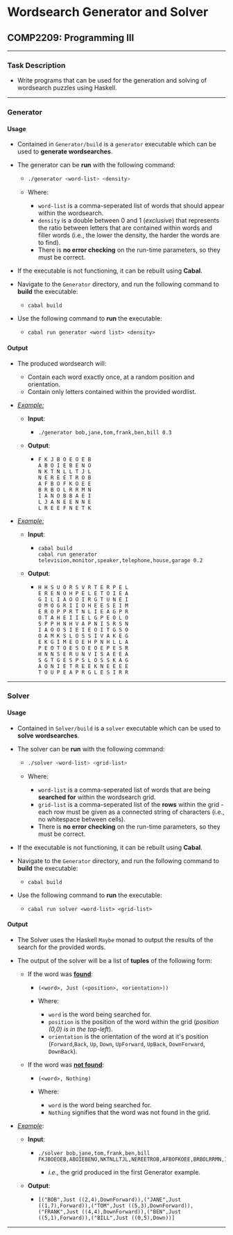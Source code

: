 # Wordsearch Generator and Solver
## COMP2209: Programming III
---

### Task Description
- Write programs that can be used for the generation and solving of wordsearch puzzles using Haskell.

---

### Generator

#### Usage

- Contained in `Generator/build` is a `generator` executable which can be used to **generate wordsearches**.

- The generator can be **run** with the following command:

  - ```bash
    ./generator <word-list> <density>
    ```

  - Where:

    - `word-list` is a comma-seperated list of words that should appear within the wordsearch.
    - `density` is a double between 0 and 1 (*exclusive*) that represents the ratio between letters that are contained within words and filler words (i.e., the lower the density, the harder the words are to find).
    - There is **no error checking** on the run-time parameters, so they must be correct.

- If the executable is not functioning, it can be rebuilt using **Cabal**. 

- Navigate to the `Generator` directory, and run the following command to **build** the executable:

  - ```
    cabal build
    ```

- Use the following command to **run** the executable:

  - ```
    cabal run generator <word list> <density>
    ```

#### Output

- The produced wordsearch will:
  - Contain each word exactly once, at a random position and orientation.
  - Contain only letters contained within the provided wordlist.

- <u>*Example:*</u>

  - **Input**:

    - ```
      ./generator bob,jane,tom,frank,ben,bill 0.3
      ```

  - **Output**:

    - ```
      F K J B O E O E B 
      A B O I E B E N O 
      N K T N L L T J L 
      N E R E E T R O B 
      A F B O F K O E E 
      B R B O L R R M N 
      I A N O B B A E I 
      L J A N E E N N E 
      L R E E F N E T K 
      ```

- <u>*Example:*</u>

  - **Input**:

    - ```
      cabal build 
      cabal run generator television,monitor,speaker,telephone,house,garage 0.2
      ```

  - **Output**:

    - ```
      H H S U O R S V R T E R P E L 
      E R E N O H P E L E T O I E A 
      G I L I A O O I R G T U N E I 
      O M O G R I I O H E E S E I M 
      E R O P P R T N L I E A G P R 
      O T A H E I I E L G P E O L O 
      S P P H N H V A P N I S R S N 
      I A O O S I E I E O I T G S O 
      O A M K S L O S S I V A K E G 
      E K G I M E O E H P N H L L A 
      P E O T O E S O E O E P E S R 
      H N N S E R U N V I S A E E A 
      S G T G E S P S L O S S K A G 
      A O N I E T R E E K N E E E E 
      T O U P E A P R G L E S I R R
      ```

---

### Solver

#### Usage

- Contained in `Solver/build` is a `solver` executable which can be used to **solve** **wordsearches**.

- The solver can be **run** with the following command:

  - ```bash
    ./solver <word-list> <grid-list>
    ```

  - Where:

    - `word-list` is a comma-seperated list of words that are being **searched for** within the wordsearch grid.
    - `grid-list` is a comma-seperated list of the **rows** within the grid - each row must be given as a connected string of characters (i.e., no whitespace between cells).
    - There is **no error checking** on the run-time parameters, so they must be correct.

- If the executable is not functioning, it can be rebuilt using **Cabal**. 

- Navigate to the `Generator` directory, and run the following command to **build** the executable:

  - ```
    cabal build
    ```

- Use the following command to **run** the executable:

  - ```
    cabal run solver <word-list> <grid-list>
    ```
#### Output

- The Solver uses the Haskell `Maybe` monad to output the results of the search for the provided words.

- The output of the solver will be a list of **tuples** of the following form:

  - If the word was **<u>found</u>**:

    - ```
      (<word>, Just (<position>, <orientation>))
      ```

    - Where:

      - `word` is the word being searched for.
      - `position` is the position of the word within the grid (*position (0,0) is in the top-left*).
      - `orientation` is the orientation of the word at it's position (`Forward`,`Back`, `Up`, `Down`, `UpForward`, `UpBack`, `DownForward`, `DownBack`).

  - If the word was **<u>not found</u>**:

    - ```
      (<word>, Nothing)
      ```

    - Where:

      - `word` is the word being searched for.
      - `Nothing` signifies that the word was not found in the grid.

- <u>*Example*</u>:

  - **Input**:

    - ```
      ./solver bob,jane,tom,frank,ben,bill FKJBOEOEB,ABOIEBENO,NKTNLLTJL,NEREETROB,AFBOFKOEE,BRBOLRRMN,IANOBBAEI,LJANEENNE,LREEFNETK
      ```

      - *i.e.,* the grid produced in the first Generator example. 

  - **Output**:

    - ```
      [("BOB",Just ((2,4),DownForward)),("JANE",Just ((1,7),Forward)),("TOM",Just ((5,3),DownForward)),("FRANK",Just ((4,4),DownForward)),("BEN",Just ((5,1),Forward)),("BILL",Just ((0,5),Down))]
      ```

---

